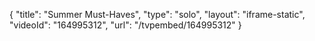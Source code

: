 {
    "title": "Summer Must-Haves",
    "type": "solo",
    "layout": "iframe-static",
    "videoId": "164995312",
    "url": "\/tvpembed\/164995312"
}
